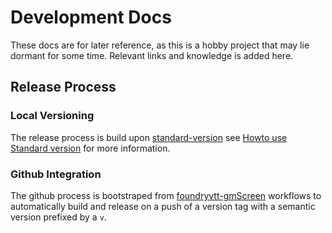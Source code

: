 # Development Docs

These docs are for later reference, as this is a hobby project that may lie dormant for some time. Relevant links and knowledge is added here.

## Release Process

### Local Versioning

The release process is build upon [standard-version](https://github.com/conventional-changelog/standard-version) see [Howto use Standard version](https://medium.com/jobtome-engineering/how-to-generate-changelog-using-conventional-commits-10be40f5826c) for more information.

### Github Integration

The github process is bootstraped from [foundryvtt-gmScreen](https://github.com/ElfFriend-DnD/foundryvtt-gmScreen) workflows to automatically build and release on a push of a version tag with a semantic version prefixed by a `v`.
